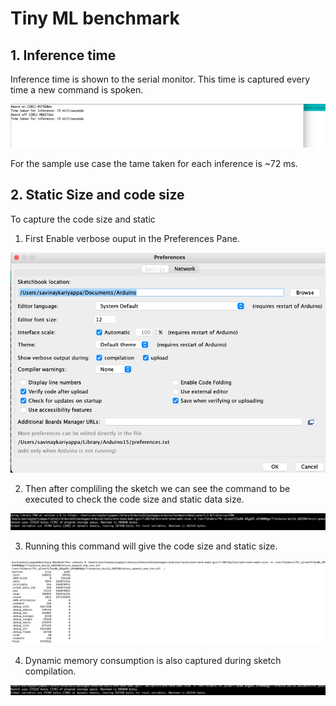 # Tiny ML benchmark

## 1. Inference time

Inference time is shown to the serial monitor. This time is captured every time a new command is spoken. 

![img_5.png](img_5.png)

For the sample use case the tame taken for each inference is ~72 ms.

## 2. Static Size and code size

To capture the code size and static 
1. First Enable verbose ouput in the Preferences Pane. 

![img_1.png](img_1.png)

2. Then after compliling the sketch we can see the command to be executed to check the code size and static data size.

![img_2.png](img_2.png)

3. Running this command will give the code size and static size.

![img_3.png](img_3.png)

4. Dynamic memory consumption is also captured during sketch compilation.

![img_4.png](img_4.png)

